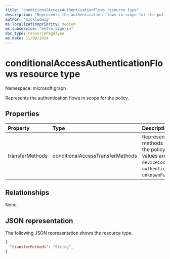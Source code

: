 ```yaml
---
title: "conditionalAccessAuthenticationFlows resource type"
description: "Represents the authentication flows in scope for the policy."
author: "nickludwig"
ms.localizationpriority: medium
ms.subservice: "entra-sign-in"
doc_type: resourcePageType
ms.date: 11/08/2024
---
```


# conditionalAccessAuthenticationFlows resource type

Namespace: microsoft.graph

Represents the authentication flows in scope for the policy.

## Properties

|Property|Type|Description|
|:---|:---|:---|
|transferMethods|conditionalAccessTransferMethods|Represents the transfer methods in scope for the policy. The possible values are: `none`, `deviceCodeFlow`, `authenticationTransfer`, `unknownFutureValue`.|

## Relationships

None.

## JSON representation

The following JSON representation shows the resource type.

<!-- {
  "blockType": "resource",
  "@odata.type": "microsoft.graph.conditionalAccessAuthenticationFlows"
}-->
``` json
{
  "transferMethods": "String",
}
```
